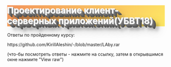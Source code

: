 <h1 class="text-shadow-2">Проектирование клиент-серверных приложений(УБВТ18)</h1>
<p>Ответы по пройденному курсу:</p>
<p>https://github.com/KirillAleshin/-/blob/master/LAby.rar</p>
<p>(что-бы посмотреть ответы - нажмите на ссылку, затем в открывшимся окне нажмите "View raw")</p>


<style>

.text-shadow-2 {
  background: linear-gradient(-45deg, #FEE864, #F5965E);
  color: #f4f4f4;
  text-shadow: -1px -1px white, 1px 1px gray, 2px 2px #7a7a7a, 3px 3px #757575, 4px 4px #707070, 5px 5px #6b6b6b, 6px 6px #666666, 7px 7px #616161, 8px 8px #5c5c5c, 9px 9px #575757, 10px 10px #525252, 11px 11px #4d4d4d, 18px 18px 30px rgba(0, 0, 0, .4), 18px 18px 10px rgba(0, 0, 0, .4);
}
</style>
